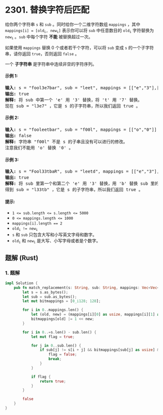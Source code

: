 # 2301. 替换字符后匹配
给你两个字符串 `s` 和 `sub` 。同时给你一个二维字符数组 `mappings` ，其中 <code>mappings[i] = [old<sub>i</sub>, new<sub>i</sub>]</code> 表示你可以将 `sub` 中任意数目的 <code>old<sub>i</sub></code> 字符替换为 <code>new<sub>i</sub></code> 。`sub` 中每个字符 **不能** 被替换超过一次。

如果使用 `mappings` 替换 0 个或者若干个字符，可以将 `sub` 变成 `s` 的一个子字符串，请你返回 `true`，否则返回 `false` 。

一个 **子字符串** 是字符串中连续非空的字符序列。

#### 示例 1:
<pre>
<strong>输入:</strong> s = "fool3e7bar", sub = "leet", mappings = [["e","3"],["t","7"],["t","8"]]
<strong>输出:</strong> true
<strong>解释:</strong> 将 sub 中第一个 'e' 用 '3' 替换，将 't' 用 '7' 替换。
现在 sub = "l3e7" ，它是 s 的子字符串，所以我们返回 true 。
</pre>

#### 示例 2:
<pre>
<strong>输入:</strong> s = "fooleetbar", sub = "f00l", mappings = [["o","0"]]
<strong>输出:</strong> false
<strong>解释:</strong> 字符串 "f00l" 不是 s 的子串且没有可以进行的修改。
注意我们不能用 'o' 替换 '0' 。
</pre>

#### 示例 3:
<pre>
<strong>输入:</strong> s = "Fool33tbaR", sub = "leetd", mappings = [["e","3"],["t","7"],["t","8"],["d","b"],["p","b"]]
<strong>输出:</strong> true
<strong>解释:</strong> 将 sub 里第一个和第二个 'e' 用 '3' 替换，用 'b' 替换 sub 里的 'd' 。
得到 sub = "l33tb" ，它是 s 的子字符串，所以我们返回 true 。
</pre>

#### 提示:
* `1 <= sub.length <= s.length <= 5000`
* `0 <= mappings.length <= 1000`
* `mappings[i].length == 2`
* <code>old<sub>i</sub> != new<sub>i</sub></code>
* `s` 和 `sub` 只包含大写和小写英文字母和数字。
* <code>old<sub>i</sub></code> 和 <code>new<sub>i</sub></code> 是大写、小写字母或者是个数字。

## 题解 (Rust)

### 1. 题解
```Rust
impl Solution {
    pub fn match_replacement(s: String, sub: String, mappings: Vec<Vec<char>>) -> bool {
        let s = s.as_bytes();
        let sub = sub.as_bytes();
        let mut bitmappings = [0_i128; 128];

        for i in 0..mappings.len() {
            let (old, new) = (mappings[i][0] as usize, mappings[i][1] as usize);
            bitmappings[old] |= 1 << new;
        }

        for i in 0..=s.len() - sub.len() {
            let mut flag = true;

            for j in 0..sub.len() {
                if sub[j] != s[i + j] && bitmappings[sub[j] as usize] & (1 << s[i + j]) == 0 {
                    flag = false;
                    break;
                }
            }

            if flag {
                return true;
            }
        }

        false
    }
}
```
